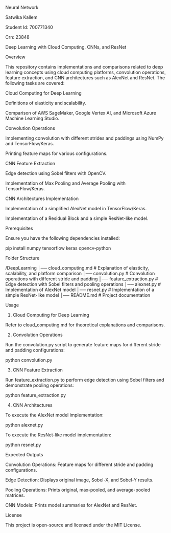 Neural Network

Satwika Kallem

Student Id: 700771340

Crn: 23848

Deep Learning with Cloud Computing, CNNs, and ResNet

Overview

This repository contains implementations and comparisons related to deep learning concepts using cloud computing platforms, convolution operations, feature extraction, and CNN architectures such as AlexNet and ResNet. The following tasks are covered:

Cloud Computing for Deep Learning

Definitions of elasticity and scalability.

Comparison of AWS SageMaker, Google Vertex AI, and Microsoft Azure Machine Learning Studio.

Convolution Operations

Implementing convolution with different strides and paddings using NumPy and TensorFlow/Keras.

Printing feature maps for various configurations.

CNN Feature Extraction

Edge detection using Sobel filters with OpenCV.

Implementation of Max Pooling and Average Pooling with TensorFlow/Keras.

CNN Architectures Implementation

Implementation of a simplified AlexNet model in TensorFlow/Keras.

Implementation of a Residual Block and a simple ResNet-like model.

Prerequisites

Ensure you have the following dependencies installed:

pip install numpy tensorflow keras opencv-python

Folder Structure

/DeepLearning
│── cloud_computing.md  # Explanation of elasticity, scalability, and platform comparison
│── convolution.py       # Convolution operations with different stride and padding
│── feature_extraction.py # Edge detection with Sobel filters and pooling operations
│── alexnet.py           # Implementation of AlexNet model
│── resnet.py            # Implementation of a simple ResNet-like model
│── README.md            # Project documentation

Usage

1. Cloud Computing for Deep Learning

Refer to cloud_computing.md for theoretical explanations and comparisons.

2. Convolution Operations

Run the convolution.py script to generate feature maps for different stride and padding configurations:

python convolution.py

3. CNN Feature Extraction

Run feature_extraction.py to perform edge detection using Sobel filters and demonstrate pooling operations:

python feature_extraction.py

4. CNN Architectures

To execute the AlexNet model implementation:

python alexnet.py

To execute the ResNet-like model implementation:

python resnet.py

Expected Outputs

Convolution Operations: Feature maps for different stride and padding configurations.

Edge Detection: Displays original image, Sobel-X, and Sobel-Y results.

Pooling Operations: Prints original, max-pooled, and average-pooled matrices.

CNN Models: Prints model summaries for AlexNet and ResNet.

License

This project is open-source and licensed under the MIT License.